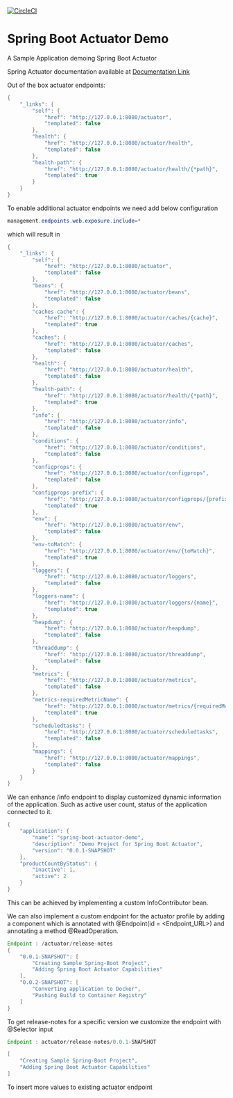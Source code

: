 
[![CircleCI](https://circleci.com/gh/devprathamesh/spring-boot-actuator-demo/tree/main.svg?style=svg)](https://circleci.com/gh/devprathamesh/spring-boot-actuator-demo/tree/main)
# Spring Boot Actuator Demo

A Sample Application demoing Spring Boot Actuator

Spring Actuator documentation available at [Documentation Link](https://docs.spring.io/spring-boot/docs/2.5.6/reference/html/actuator.html "Documentation")

Out of the box actuator endpoints:
```java
{
    "_links": {
        "self": {
            "href": "http://127.0.0.1:8080/actuator",
            "templated": false
        },
        "health": {
            "href": "http://127.0.0.1:8080/actuator/health",
            "templated": false
        },
        "health-path": {
            "href": "http://127.0.0.1:8080/actuator/health/{*path}",
            "templated": true
        }
    }
}
```

To enable additional actuator endpoints we need add below configuration
```java
management.endpoints.web.exposure.include=*
```
which will result in

```java
{
    "_links": {
        "self": {
            "href": "http://127.0.0.1:8080/actuator",
            "templated": false
        },
        "beans": {
            "href": "http://127.0.0.1:8080/actuator/beans",
            "templated": false
        },
        "caches-cache": {
            "href": "http://127.0.0.1:8080/actuator/caches/{cache}",
            "templated": true
        },
        "caches": {
            "href": "http://127.0.0.1:8080/actuator/caches",
            "templated": false
        },
        "health": {
            "href": "http://127.0.0.1:8080/actuator/health",
            "templated": false
        },
        "health-path": {
            "href": "http://127.0.0.1:8080/actuator/health/{*path}",
            "templated": true
        },
        "info": {
            "href": "http://127.0.0.1:8080/actuator/info",
            "templated": false
        },
        "conditions": {
            "href": "http://127.0.0.1:8080/actuator/conditions",
            "templated": false
        },
        "configprops": {
            "href": "http://127.0.0.1:8080/actuator/configprops",
            "templated": false
        },
        "configprops-prefix": {
            "href": "http://127.0.0.1:8080/actuator/configprops/{prefix}",
            "templated": true
        },
        "env": {
            "href": "http://127.0.0.1:8080/actuator/env",
            "templated": false
        },
        "env-toMatch": {
            "href": "http://127.0.0.1:8080/actuator/env/{toMatch}",
            "templated": true
        },
        "loggers": {
            "href": "http://127.0.0.1:8080/actuator/loggers",
            "templated": false
        },
        "loggers-name": {
            "href": "http://127.0.0.1:8080/actuator/loggers/{name}",
            "templated": true
        },
        "heapdump": {
            "href": "http://127.0.0.1:8080/actuator/heapdump",
            "templated": false
        },
        "threaddump": {
            "href": "http://127.0.0.1:8080/actuator/threaddump",
            "templated": false
        },
        "metrics": {
            "href": "http://127.0.0.1:8080/actuator/metrics",
            "templated": false
        },
        "metrics-requiredMetricName": {
            "href": "http://127.0.0.1:8080/actuator/metrics/{requiredMetricName}",
            "templated": true
        },
        "scheduledtasks": {
            "href": "http://127.0.0.1:8080/actuator/scheduledtasks",
            "templated": false
        },
        "mappings": {
            "href": "http://127.0.0.1:8080/actuator/mappings",
            "templated": false
        }
    }
} 
```

We can enhance /info endpoint to display customized dynamic information of the application.
Such as active user count, status of the application connected to it.
```java
{
    "application": {
        "name": "spring-boot-actuator-demo",
        "description": "Demo Project for Spring Boot Actuator",
        "version": "0.0.1-SNAPSHOT"
    },
    "productCountByStatus": {
        "inactive": 1,
        "active": 2
    }
}
```
This can be achieved by implementing a custom InfoContributor bean.

We can also implement a custom endpoint for the actuator profile by adding a component which is annotated with 
@Endpoint(id = <Endpoint_URL>) and annotating a method @ReadOperation.

```java
Endpoint : /actuator/release-notes
{
    "0.0.1-SNAPSHOT": [
        "Creating Sample Spring-Boot Project",
        "Adding Spring Boot Actuator Capabilities"
    ],
    "0.0.2-SNAPSHOT": [
        "Converting application to Docker",
        "Pushing Build to Container Registry"
    ]
}
```
To get release-notes for a specific version we customize the endpoint with @Selector input

``` java
Endpoint : actuator/release-notes/0.0.1-SNAPSHOT

[
    "Creating Sample Spring-Boot Project",
    "Adding Spring Boot Actuator Capabilities"
]
```

To insert more values to existing actuator endpoint 
